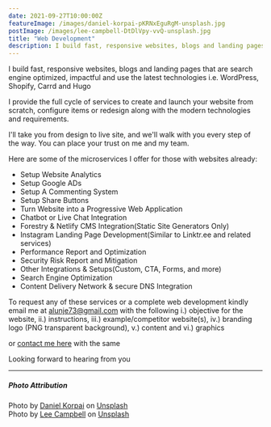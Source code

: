 ```yaml
---
date: 2021-09-27T10:00:00Z
featureImage: /images/daniel-korpai-pKRNxEguRgM-unsplash.jpg
postImage: /images/lee-campbell-DtDlVpy-vvQ-unsplash.jpg
title: "Web Development"
description: I build fast, responsive websites, blogs and landing pages that are search engine optimized and use the latest technologies i.e. WordPress, Shopify, Carrd and Hugo
---
```


I build fast, responsive websites, blogs and landing pages that are search engine optimized, impactful and use the latest technologies i.e. WordPress, Shopify, Carrd and Hugo

I provide the full cycle of services to create and launch your website from scratch, configure items or redesign along with the modern technologies and requirements.

I'll take you from design to live site, and we'll walk with you every step of the way. You can place your trust on me and my team. 

Here are some of the microservices I offer for those with websites already:

* Setup Website Analytics
* Setup Google ADs
* Setup A Commenting System
* Setup Share Buttons
* Turn Website into a Progressive Web Application
* Chatbot or Live Chat Integration
* Forestry & Netlify CMS Integration(Static Site Generators Only)
* Instagram Landing Page Development(Similar to Linktr.ee and related services)
* Performance Report and Optimization
* Security Risk Report and Mitigation
* Other Integrations & Setups(Custom, CTA, Forms, and more)
* Search Engine Optimization
* Content Delivery Network & secure DNS Integration

To request any of these services or a complete web development kindly email me at [alunje73@gmail.com](mailto:alunje73@gmail.com) with the following i.) objective for the website, ii.) instructions, iii.) example/competitor website(s), iv.) branding logo (PNG transparent background), v.) content and vi.) graphics

or [contact me here](/contact) with the same



Looking forward to hearing from you

<hr>
<h5>Photo Attribution</h5>
Photo by <a href="https://unsplash.com/@danielkorpai?utm_source=unsplash&utm_medium=referral&utm_content=creditCopyText">Daniel Korpai</a> on <a href="https://unsplash.com/s/photos/web-development?utm_source=unsplash&utm_medium=referral&utm_content=creditCopyText">Unsplash</a>
<br>
Photo by <a href="https://unsplash.com/@leecampbell?utm_source=unsplash&utm_medium=referral&utm_content=creditCopyText">Lee  Campbell</a> on <a href="https://unsplash.com/?utm_source=unsplash&utm_medium=referral&utm_content=creditCopyText">Unsplash</a>
  
